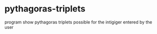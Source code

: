 # pythagoras-triplets
program show pythagoras triplets possible for the intigiger entered by the user
